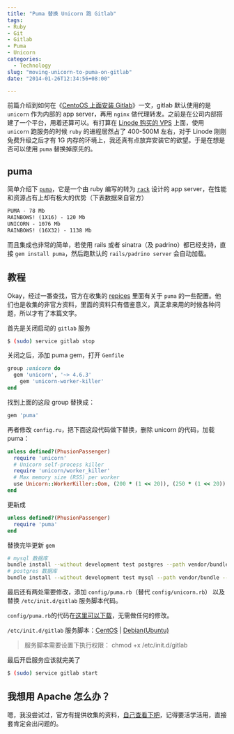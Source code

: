 ```yaml
---
title: "Puma 替换 Unicorn 跑 Gitlab"
tags:
- Ruby
- Git
- Gitlab
- Puma
- Unicorn
categories:
  - Technology
slug: "moving-unicorn-to-puma-on-gitlab"
date: "2014-01-26T12:34:56+08:00"

---
```


前篇介绍到如何在《[CentoOS 上面安装 Gitlab](http://icyleaf.com/2013/09/how-to-install-gitlab-on-centos/)》一文，gitlab 默认使用的是 `unicorn` 作为内部的 app server，再用 `nginx` 做代理转发。之前是在公司内部搭建了一个平台，用着还算可以。有打算在 [Linode 购买的 VPS](https://www.linode.com/?r=66b0730eca572d3e45f083e29b1b3f8781b2a009) 上面，使用 `unicorn` 跑服务的时候 `ruby` 的进程居然占了 400-500M 左右，对于 Linode 刚刚免费升级之后才有 1G 内存的环境上，我还真有点放弃安装它的欲望。于是在想是否可以使用 `puma` 替换掉原先的。

## puma

简单介绍下 [`puma`](http://puma.io/)，它是一个由 ruby 编写的转为 [`rack`](http://rack.github.io/) 设计的 app server，在性能和资源占有上却有极大的优势（下表数据来自官方）

```txt
PUMA - 78 Mb
RAINBOWS! (1X16) - 120 Mb
UNICORN - 1076 Mb
RAINBOWS! (16X32) - 1138 Mb
```

而且集成也非常的简单，若使用 rails 或者 sinatra（及 padrino）都已经支持，直接 `gem install puma`，然后跑默认的 `rails/padrino server` 会自动加载。


## 教程

Okay，经过一番查找，官方在收集的 [repices](https://gitlab.com/gitlab-org/gitlab-recipes/tree/master) 里面有关于 `puma` 的一些配置。他们也是收集的非官方资料，里面的资料只有借鉴意义，真正拿来用的时候各种问题，所以才有了本篇文字。

首先是关闭启动的 `gitlab` 服务

```bash
$ (sudo) service gitlab stop
```

关闭之后，添加 puma gem，打开 `Gemfile`

```ruby
group :unicorn do
  gem 'unicorn', '~> 4.6.3'
	gem 'unicorn-worker-killer'
end
```

找到上面的这段 group 替换成：

```ruby
gem 'puma'
```

再者修改 `config.ru`，把下面这段代码做下替换，删除 unicorn 的代码，加载 puma：

```ruby
unless defined?(PhusionPassenger)
  require 'unicorn'
  # Unicorn self-process killer
  require 'unicorn/worker_killer'
  # Max memory size (RSS) per worker
  use Unicorn::WorkerKiller::Oom, (200 * (1 << 20)), (250 * (1 << 20))
end
```

更新成

```ruby
unless defined?(PhusionPassenger)
  require 'puma'
end
```


替换完毕更新 `gem`

```bash
# mysql 数据库
bundle install --without development test postgres --path vendor/bundle --no-deployment
# postgres 数据库
bundle install --without development test mysql --path vendor/bundle --no-deployment
```

最后还有两处需要修改，添加 `config/puma.rb`（替代 `config/unicorn.rb`） 以及替换 `/etc/init.d/gitlab` 服务脚本代码。

`config/puma.rb`的代码在[这里可以下载](https://gitlab.com/gitlab-org/gitlab-recipes/blob/master/app-server/puma/puma.rb)，无需做任何的修改。

`/etc/init.d/gitlab` 服务脚本：[CentOS](https://gitlab.com/gitlab-org/gitlab-recipes/tree/master/init/sysvinit/centos) | [Debian(Ubuntu)](https://gitlab.com/gitlab-org/gitlab-recipes/tree/master/init/sysvinit/debian)

> 服务脚本需要设置下执行权限： chmod +x /etc/init.d/gitlab

最后开启服务应该就完美了

```bash
$ (sudo) service gitlab start
```


## 我想用 Apache 怎么办？

嗯，我没尝试过，官方有提供收集的资料，[自己查看下吧](https://gitlab.com/gitlab-org/gitlab-recipes/tree/master/web-server)，记得要活学活用，直接套肯定会出问题的。
